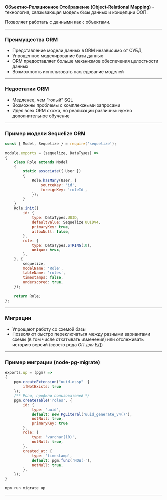 **Объектно-Реляционное Отображение (Object-Relational Mapping)** - технология, связывающая модель базы данных и концепции ООП.

Позволяет работать с данными как с объектами.

---
### Преимущества ORM

- Представление модели данных в ORM независимо от СУБД  
- Упрощенное моделирование базы данных
- ORM предоставляет больше механизмов обеспечения целостности данных
- Возможность использовать наследование моделей

---
### Недостатки ORM

- Медленее, чем “голый” SQL 
- Возможны проблемы с комплексными запросами
- Идея всех ORM схожа, но реализации различны: нужно дополнительное обучение

---
### Пример модели Sequelize ORM

```js
const { Model, Sequelize } = require('sequelize');  
  
module.exports = (sequelize, DataTypes) =>  
{  
    class Role extends Model  
    {  
        static associate({ User })  
        {  
            Role.hasMany(User, {  
                sourceKey: 'id',  
                foreignKey: 'roleId',  
            });  
        }  
    }  
    Role.init({  
        id: {  
            type: DataTypes.UUID,  
            defaultValue: Sequelize.UUIDV4,  
            primaryKey: true,  
            allowNull: false,  
        },  
        role: {  
            type: DataTypes.STRING(10),  
            unique: true,  
        },  
    }, {  
        sequelize,  
        modelName: 'Role',  
        tableName: 'roles',  
        timestamps: false,  
        underscored: true,  
    });  
  
    return Role;  
};
```

---
### Миграции

- Упрощают работу со схемой базы
- Позволяют быстро переключаться между разными вариантами схемы (в том числе откатывать изменения) или отслеживать историю версий (своего рода *GIT для БД*)

---
### Пример миграции (node-pg-migrate)

```js
exports.up = (pgm) =>  
{  
    pgm.createExtension("uuid-ossp", {  
        ifNotExists: true  
    });  
    /** Роли, профили пользователей */    
    pgm.createTable('roles', {  
        id: {  
            type: "uuid",  
            default: new PgLiteral("uuid_generate_v4()"),  
            notNull: true,  
            primaryKey: true  
        },  
        role: {  
            type: 'varchar(10)',  
            notNull: true,  
        },  
        created_at: {  
            type: 'timestamp',  
            default: pgm.func('NOW()'),  
            notNull: true,  
        },  
    });
}
```

```sh
npm run migrate up
```

---
